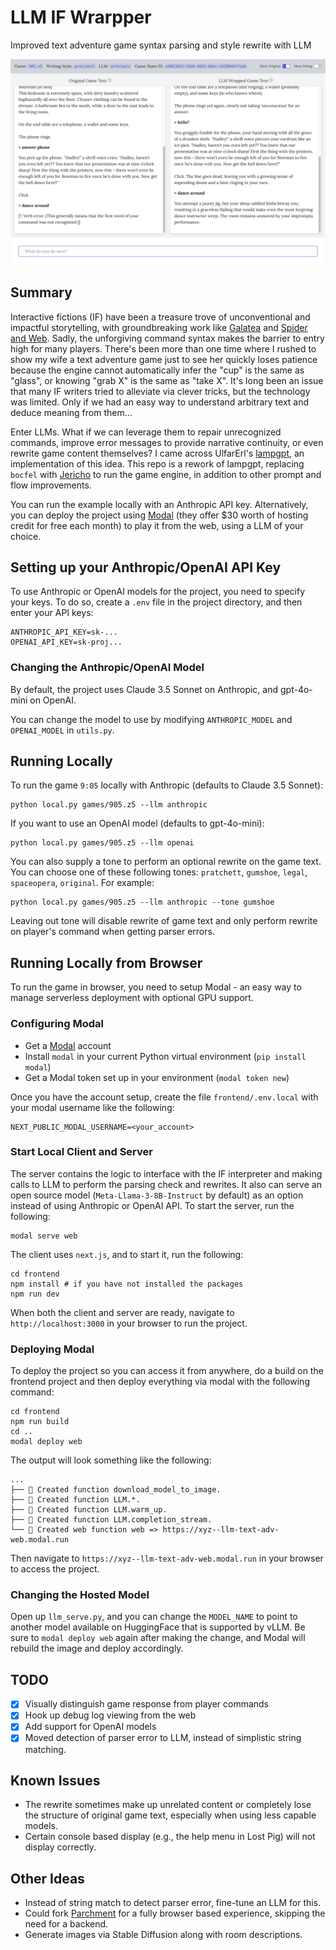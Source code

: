 # LLM IF Wrarpper

Improved text adventure game syntax parsing and style rewrite with LLM

![LLM-IF-Wrapper in Browser](/screenshot.png "Screenshot")

## Summary

Interactive fictions (IF) have been a treasure trove of unconventional and impactful storytelling, with groundbreaking work like [Galatea](https://ifdb.org/viewgame?id=urxrv27t7qtu52lb) and [Spider and Web](https://ifdb.org/viewgame?id=2xyccw3pe0uovfad). Sadly, the unforgiving command syntax makes the barrier to entry high for many players. There's been more than one time where I rushed to show my wife a text adventure game just to see her quickly loses patience because the engine cannot automatically infer the "cup" is the same as "glass", or knowing "grab X" is the same as "take X". It's long been an issue that many IF writers tried to alleviate via clever tricks, but the technology was limited. Only if we had an easy way to understand arbitrary text and deduce meaning from them...

Enter LLMs. What if we can leverage them to repair unrecognized commands, improve error messages to provide narrative continuity, or even rewrite game content themselves? I came across UlfarErl's [lampgpt](https://github.com/UlfarErl/lampgpt), an implementation of this idea. This repo is a rework of lampgpt, replacing `bocfel` with [Jericho](https://github.com/microsoft/jericho) to run the game engine, in addition to other prompt and flow improvements.

You can run the example locally with an Anthropic API key. Alternatively, you can deploy the project using [Modal](https://modal.com/) (they offer $30 worth of hosting credit for free each month) to play it from the web, using a LLM of your choice.

## Setting up your Anthropic/OpenAI API Key

To use Anthropic or OpenAI models for the project, you need to specify your keys. To do so, create a `.env` file in the project directory, and then enter your API keys:

```
ANTHROPIC_API_KEY=sk-...
OPENAI_API_KEY=sk-proj...
```

### Changing the Anthropic/OpenAI Model

By default, the project uses Claude 3.5 Sonnet on Anthropic, and gpt-4o-mini on OpenAI.

You can change the model to use by modifying `ANTHROPIC_MODEL` and `OPENAI_MODEL` in `utils.py`.

## Running Locally

To run the game `9:05` locally with Anthropic (defaults to Claude 3.5 Sonnet):

```
python local.py games/905.z5 --llm anthropic
```

If you want to use an OpenAI model (defaults to gpt-4o-mini):

```
python local.py games/905.z5 --llm openai
```

You can also supply a tone to perform an optional rewrite on the game text. You can choose one of these following tones: `pratchett`, `gumshoe`, `legal`, `spaceopera`, `original`. For example:

```
python local.py games/905.z5 --llm anthropic --tone gumshoe
```

Leaving out tone will disable rewrite of game text and only perform rewrite on player's command when getting parser errors.

## Running Locally from Browser

To run the game in browser, you need to setup Modal - an easy way to manage serverless deployment with optional GPU support.

### Configuring Modal

- Get a [Modal](http://modal.com/) account
- Install `modal` in your current Python virtual environment (`pip install modal`)
- Get a Modal token set up in your environment (`modal token new`)

Once you have the account setup, create the file `frontend/.env.local` with your modal username like the following:

```
NEXT_PUBLIC_MODAL_USERNAME=<your_account>
```

### Start Local Client and Server

The server contains the logic to interface with the IF interpreter and making calls to LLM to perform the parsing check and rewrites. It also can serve an open source model (`Meta-Llama-3-8B-Instruct` by default) as an option instead of using Anthropic or OpenAI API. To start the server, run the following:

```
modal serve web
```

The client uses `next.js`, and to start it, run the following:

```
cd frontend
npm install # if you have not installed the packages
npm run dev
```

When both the client and server are ready, navigate to `http://localhost:3000` in your browser to run the project.

### Deploying Modal

To deploy the project so you can access it from anywhere, do a build on the frontend project and then deploy everything via modal with the following command:

```
cd frontend
npm run build
cd ..
modal deploy web
```

The output will look something like the following:

```
...
├── 🔨 Created function download_model_to_image.
├── 🔨 Created function LLM.*.
├── 🔨 Created function LLM.warm_up.
├── 🔨 Created function LLM.completion_stream.
└── 🔨 Created web function web => https://xyz--llm-text-adv-web.modal.run
```

Then navigate to `https://xyz--llm-text-adv-web.modal.run` in your browser to access the project.

### Changing the Hosted Model

Open up `llm_serve.py`, and you can change the `MODEL_NAME` to point to another model available on HuggingFace that is supported by vLLM. Be sure to `modal deploy web` again after making the change, and Modal will rebuild the image and deploy accordingly.

## TODO

- [x] Visually distinguish game response from player commands
- [x] Hook up debug log viewing from the web
- [x] Add support for OpenAI models
- [x] Moved detection of parser error to LLM, instead of simplistic string matching.

## Known Issues

- The rewrite sometimes make up unrelated content or completely lose the structure of original game text, especially when using less capable models.
- Certain console based display (e.g., the help menu in Lost Pig) will not display correctly.

## Other Ideas

- Instead of string match to detect parser error, fine-tune an LLM for this.
- Could fork [Parchment](https://github.com/curiousdannii/parchment) for a fully browser based experience, skipping the need for a backend.
- Generate images via Stable Diffusion along with room descriptions.
